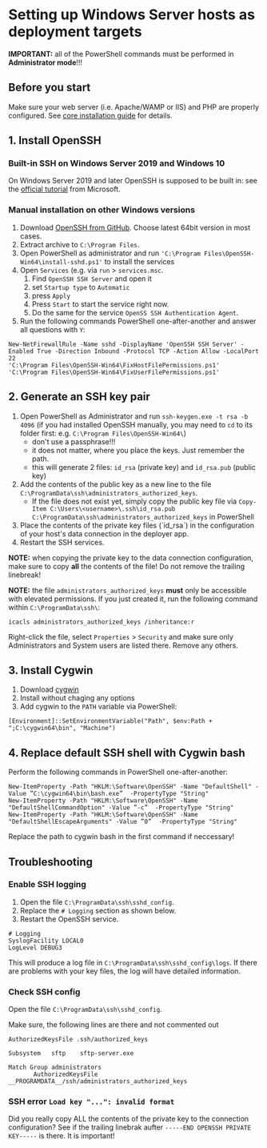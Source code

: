 # Setting up Windows Server hosts as deployment targets

**IMPORTANT:** all of the PowerShell commands must be performed in **Administrator mode**!!!

## Before you start

Make sure your web server (i.e. Apache/WAMP or IIS) and PHP are properly configured. See [core installation guide](https://github.com/ExFace/Core/blob/1.x-dev/Docs/Installation/index.md) for details.

## 1. Install OpenSSH

### Built-in SSH on Windows Server 2019 and Windows 10

On Windows Server 2019 and later OpenSSH is supposed to be built in: see the [official tutorial](https://docs.microsoft.com/en-us/windows-server/administration/openssh/openssh_install_firstuse) from Microsoft. 

### Manual installation on other Windows versions

1. Download [OpenSSH from GitHub](https://github.com/PowerShell/Win32-OpenSSH/releases). Choose latest 64bit version in most cases.
2. Extract archive to `C:\Program Files`.
3. Open PowerShell as administrator and run `'C:\Program Files\OpenSSH-Win64\install-sshd.ps1'` to install the services
4. Open `Services` (e.g. via `run` > `services.msc`. 
    1. Find `OpenSSH SSH Server` and open it
    2. set `Startup type` to `Automatic`
    3. press `Apply`
    4. Press `Start` to start the service right now.
    5. Do the same for the service `OpenSS SSH Authentication Agent`.
5. Run the following commands PowerShell one-after-another and answer all questions with `Y`:

```
New-NetFirewallRule -Name sshd -DisplayName 'OpenSSH SSH Server' -Enabled True -Direction Inbound -Protocol TCP -Action Allow -LocalPort 22
'C:\Program Files\OpenSSH-Win64\FixHostFilePermissions.ps1'
'C:\Program Files\OpenSSH-Win64\FixUserFilePermissions.ps1'
```

## 2. Generate an SSH key pair

1. Open PowerShell as Administrator and run `ssh-keygen.exe -t rsa -b 4096` (if you had installed OpenSSH manually, you may need to `cd` to its folder first: e.g. `C:\Program Files\OpenSSH-Win64\`)
    - don't use a passphrase!!!
    - it does not matter, where you place the keys. Just remember the path.
    - this will generate 2 files: `id_rsa` (private key) and `id_rsa.pub` (public key)
2. Add the contents of the public key as a new line to the file `C:\ProgramData\ssh\administrators_authorized_keys`.
    - If the file does not exist yet, simply copy the public key file via `Copy-Item C:\Users\<username>\.ssh\id_rsa.pub C:\ProgramData\ssh\administrators_authorized_keys` in PowerShell
3. Place the contents of the private key files (´id_rsa´) in the configuration of your host's data connection in the deployer app.
4. Restart the SSH services.

**NOTE:** when copying the private key to the data connection configuration, make sure to copy **all** the contents of the file! Do not remove the trailing linebreak! 

**NOTE:** the file `administrators_authorized_keys` **must** only be accessible with elevated permissions. If you just created it, run the following command within `C:\ProgramData\ssh\`: 

```
icacls administrators_authorized_keys /inheritance:r
```

Right-click the file, select `Properties` > `Security` and make sure only Administrators and System users are listed there. Remove any others.

## 3. Install Cygwin

1. Download [cygwin](https://cygwin.com/install.html)
2. Install without chaging any options
3. Add cygwin to the `PATH` variable via PowerShell: 

```   
[Environment]::SetEnvironmentVariable("Path", $env:Path + ";C:\cygwin64\bin", "Machine")
```
    
## 4. Replace default SSH shell with Cygwin bash

Perform the following commands in PowerShell one-after-another:

```
New-ItemProperty -Path "HKLM:\Software\OpenSSH" -Name "DefaultShell" -Value ”C:\cygwin64\bin\bash.exe”  -PropertyType "String"
New-ItemProperty -Path "HKLM:\Software\OpenSSH" -Name "DefaultShellCommandOption" -Value ”-c”  -PropertyType "String"
New-ItemProperty -Path "HKLM:\Software\OpenSSH" -Name "DefaultShellEscapeArguments" -Value ”0”  -PropertyType "String"
```

Replace the path to cygwin bash in the first command if neccessary!

## Troubleshooting

### Enable SSH logging

1. Open the file `C:\ProgramData\ssh\sshd_config`. 
2. Replace the `# Logging` section as shown below.
3. Restart the OpenSSH service.

```
# Logging
SyslogFacility LOCAL0
LogLevel DEBUG3
```

This will produce a log file in `C:\ProgramData\ssh\sshd_config\logs`. If there are problems with your key files, the log will have detailed information.

### Check SSH config 

Open the file `C:\ProgramData\ssh\sshd_config`. 

Make sure, the following lines are there and not commented out

```
AuthorizedKeysFile .ssh/authorized_keys
```

```
Subsystem	sftp	sftp-server.exe
```

```
Match Group administrators
       AuthorizedKeysFile __PROGRAMDATA__/ssh/administrators_authorized_keys
```

### SSH error `Load key "...": invalid format`

Did you really copy ALL the contents of the private key to the connection configuration? See if the trailing linebrak aufter `-----END OPENSSH PRIVATE KEY-----` is there. It is important!
